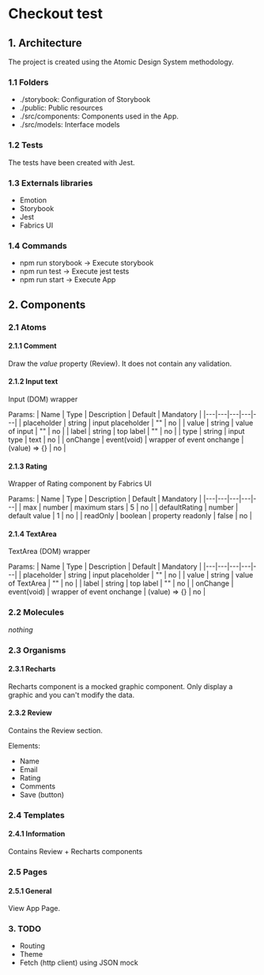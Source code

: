 # Checkout test

## 1. Architecture
The project is created using the Atomic Design System methodology.

### 1.1 Folders
- ./storybook: Configuration of Storybook
- ./public: Public resources
- ./src/components: Components used in the App.
- ./src/models: Interface models

### 1.2 Tests
The tests have been created with Jest.

### 1.3 Externals libraries
- Emotion
- Storybook
- Jest
- Fabrics UI

### 1.4 Commands
- npm run storybook -> Execute storybook
- npm run test -> Execute jest tests
- npm run start -> Execute App

## 2. Components
### 2.1 Atoms
#### 2.1.1 Comment
Draw the *value* property (Review). It does not contain any validation.

#### 2.1.2 Input text
Input (DOM) wrapper

Params:
| Name | Type | Description | Default | Mandatory |
|---|---|---|---|---|
| placeholder  | string  | input placeholder  | ""  |  no |
|  value |  string | value of input  | ""  | no  |
|  label | string  | top label  | ""  | no  |
| type  | string  | input type  | text  | no  |
|  onChange | event(void)  |  wrapper of event onchange | (value) => {}  |  no |

#### 2.1.3 Rating
Wrapper of Rating component by Fabrics UI

Params:
| Name | Type | Description | Default | Mandatory |
|---|---|---|---|---|
| max  | number  | maximum stars  | 5  |  no |
|  defaultRating |  number | default value  | 1  | no  |
|  readOnly | boolean  | property readonly  | false  | no  |

#### 2.1.4 TextArea
TextArea (DOM) wrapper

Params:
| Name | Type | Description | Default | Mandatory |
|---|---|---|---|---|
| placeholder  | string  | input placeholder  | ""  |  no |
|  value |  string | value of TextArea  | ""  | no  |
|  label | string  | top label  | ""  | no  |
|  onChange | event(void)  |  wrapper of event onchange | (value) => {}  |  no |

### 2.2 Molecules
*nothing*

### 2.3 Organisms
#### 2.3.1 Recharts
Recharts component is a mocked graphic component. Only display a graphic and you can't modify the data.

#### 2.3.2 Review
Contains the Review section.

Elements:
- Name
- Email
- Rating
- Comments
- Save (button)

### 2.4 Templates
#### 2.4.1 Information
Contains Review + Recharts components

### 2.5 Pages
#### 2.5.1 General
View App Page.

### 3. TODO
- Routing
- Theme
- Fetch (http client) using JSON mock
